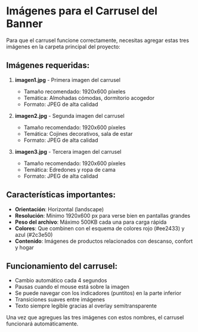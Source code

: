# Imágenes para el Carrusel del Banner

Para que el carrusel funcione correctamente, necesitas agregar estas tres imágenes en la carpeta principal del proyecto:

## Imágenes requeridas:

1. **imagen1.jpg** - Primera imagen del carrusel
   - Tamaño recomendado: 1920x600 píxeles
   - Temática: Almohadas cómodas, dormitorio acogedor
   - Formato: JPEG de alta calidad

2. **imagen2.jpg** - Segunda imagen del carrusel  
   - Tamaño recomendado: 1920x600 píxeles
   - Temática: Cojines decorativos, sala de estar
   - Formato: JPEG de alta calidad

3. **imagen3.jpg** - Tercera imagen del carrusel
   - Tamaño recomendado: 1920x600 píxeles  
   - Temática: Edredones y ropa de cama
   - Formato: JPEG de alta calidad

## Características importantes:

- **Orientación**: Horizontal (landscape)
- **Resolución**: Mínimo 1920x600 px para verse bien en pantallas grandes
- **Peso del archivo**: Máximo 500KB cada una para carga rápida
- **Colores**: Que combinen con el esquema de colores rojo (#ee2433) y azul (#2c3e50)
- **Contenido**: Imágenes de productos relacionados con descanso, confort y hogar

## Funcionamiento del carrusel:

- Cambio automático cada 4 segundos
- Pausas cuando el mouse está sobre la imagen
- Se puede navegar con los indicadores (puntitos) en la parte inferior
- Transiciones suaves entre imágenes
- Texto siempre legible gracias al overlay semitransparente

Una vez que agregues las tres imágenes con estos nombres, el carrusel funcionará automáticamente.
